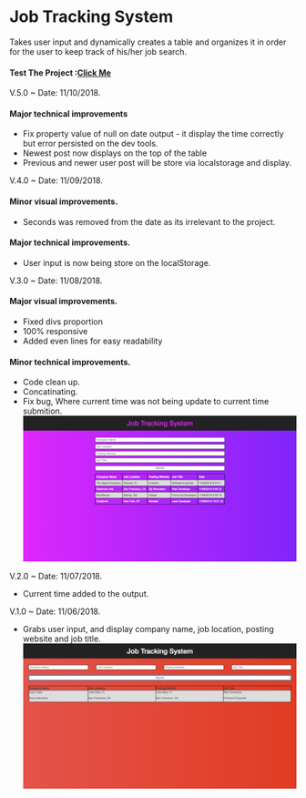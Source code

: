 # Job Tracking System
Takes user input and dynamically creates a table and organizes it in order for the user to keep track of his/her job search.

#### Test The Project :[Click Me](https://robydoidao2006.github.io/jobTrackingSystem/)

V.5.0 ~ Date: 11/10/2018.

#### Major technical improvements
- Fix property value of null on date output - it display the time correctly but error persisted on the dev tools.
- Newest post now displays on the top of the table
- Previous and newer user post will be store via localstorage and display.


V.4.0 ~ Date: 11/09/2018.
#### Minor visual improvements.
- Seconds was removed from the date as its irrelevant to the project.

#### Major technical improvements.
- User input is now being store on the localStorage.

V.3.0 ~ Date: 11/08/2018.
#### Major visual improvements.
- Fixed divs proportion
- 100% responsive
- Added even lines for easy readability

#### Minor technical improvements.
- Code clean up.
- Concatinating.
- Fix bug, Where current time was not being update to current time submition.
![alt text](assets/images/v3.jpg)

V.2.0 ~ Date: 11/07/2018.
- Current time added to the output.

V.1.0 ~ Date: 11/06/2018.
- Grabs user input, and display company name, job location, posting website and job title.
![alt text](assets/images/v1.jpg)
 
